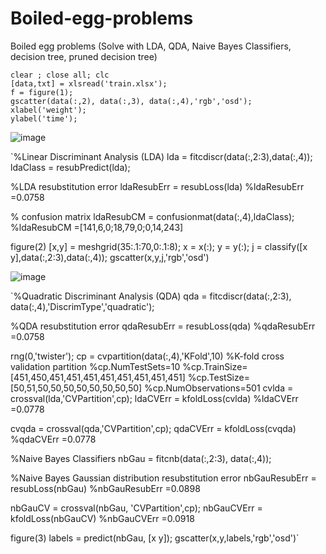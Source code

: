 # Boiled-egg-problems
Boiled egg problems  (Solve with LDA, QDA, Naive Bayes Classifiers, decision tree, pruned decision tree)


```
clear ; close all; clc 
[data,txt] = xlsread('train.xlsx');
f = figure(1);
gscatter(data(:,2), data(:,3), data(:,4),'rgb','osd');
xlabel('weight');
ylabel('time');
```

![image](https://user-images.githubusercontent.com/123794462/216533172-c1cae113-a541-4fa0-8a9e-2860e3b2ed9f.png)

`%Linear Discriminant Analysis (LDA)
lda = fitcdiscr(data(:,2:3),data(:,4));
ldaClass = resubPredict(lda);
 
%LDA resubstitution error
ldaResubErr = resubLoss(lda)
%ldaResubErr =0.0758
 
% confusion matrix
ldaResubCM = confusionmat(data(:,4),ldaClass);
%ldaResubCM =[141,6,0;18,79,0;0,14,243]
 
figure(2)
[x,y] = meshgrid(35:.1:70,0:.1:8);
x = x(:);
y = y(:);
j = classify([x y],data(:,2:3),data(:,4));
gscatter(x,y,j,'rgb','osd')

![image](https://user-images.githubusercontent.com/123794462/216533268-bf14cfb1-8169-4261-9a5c-0c162ba67daa.png)

`%Quadratic Discriminant Analysis (QDA) 
qda = fitcdiscr(data(:,2:3), data(:,4),'DiscrimType','quadratic');
 
%QDA resubstitution error
qdaResubErr = resubLoss(qda)    %qdaResubErr =0.0758
 
rng(0,'twister');
cp = cvpartition(data(:,4),'KFold',10)
%K-fold cross validation partition
%cp.NumTestSets=10
%cp.TrainSize=[451,450,451,451,451,451,451,451,451,451]
%cp.TestSize=[50,51,50,50,50,50,50,50,50,50]
%cp.NumObservations=501
cvlda = crossval(lda,'CVPartition',cp);
ldaCVErr = kfoldLoss(cvlda) %ldaCVErr =0.0778
 
cvqda = crossval(qda,'CVPartition',cp);
qdaCVErr = kfoldLoss(cvqda) %qdaCVErr =0.0778

%Naive Bayes Classifiers
nbGau = fitcnb(data(:,2:3), data(:,4));
 
%Naive Bayes Gaussian distribution resubstitution error
nbGauResubErr = resubLoss(nbGau)    %nbGauResubErr =0.0898
 
nbGauCV = crossval(nbGau, 'CVPartition',cp);
nbGauCVErr = kfoldLoss(nbGauCV) %nbGauCVErr =0.0918
 
figure(3)
labels = predict(nbGau, [x y]);
gscatter(x,y,labels,'rgb','osd')`


